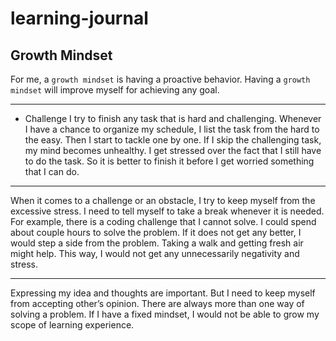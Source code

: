 # learning-journal

## Growth Mindset

For me, a `growth mindset` is having a proactive behavior. Having a `growth mindset` will improve myself for achieving any goal.
***
- Challenge
I try to finish any task that is hard and challenging. Whenever I have a chance to organize my schedule, I list the task from the hard to the easy. Then I start to tackle one by one. If I skip the challenging task, my mind becomes unhealthy. I get stressed over the fact that I still have to do the task. So it is better to finish it before I get worried something that I can do.
***
When it comes to a challenge or an obstacle, I try to keep myself from the excessive stress. I need to tell myself to take a break whenever it is needed. For example, there is a coding challenge that I cannot solve. I could spend about couple hours to solve the problem. If it does not get any better, I would step a side from the problem. Taking a walk and getting fresh air might help. This way, I would not get any unnecessarily negativity and stress.
***
Expressing my idea and thoughts are important. But I need to keep myself from accepting other’s opinion. There are always more than one way of solving a problem. If I have a fixed mindset, I would not be able to grow my scope of learning experience.
